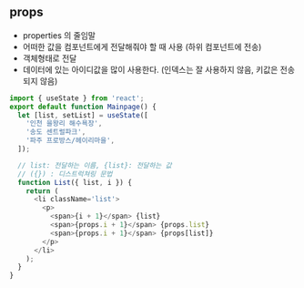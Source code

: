 ## props

- properties 의 줄임말
- 어떠한 값을 컴포넌트에게 전달해줘야 할 때 사용 (하위 컴포넌트에 전송)
- 객체형태로 전달
- 데이터에 있는 아이디값을 많이 사용한다. (인덱스는 잘 사용하지 않음, 키값은 전송되지 않음)

```javascript
import { useState } from 'react';
export default function Mainpage() {
  let [list, setList] = useState([
    '인천 을왕리 해수욕장',
    '송도 센트럴파크',
    '파주 프로방스/헤이리마을',
  ]);

  // list: 전달하는 이름, {list}: 전달하는 값
  // ({}) : 디스트럭쳐링 문법
  function List({ list, i }) {
    return (
      <li className='list'>
        <p>
          <span>{i + 1}</span> {list}
          <span>{props.i + 1}</span> {props.list}
          <span>{props.i + 1}</span> {props[list]}
        </p>
      </li>
    );
  }
}
```

